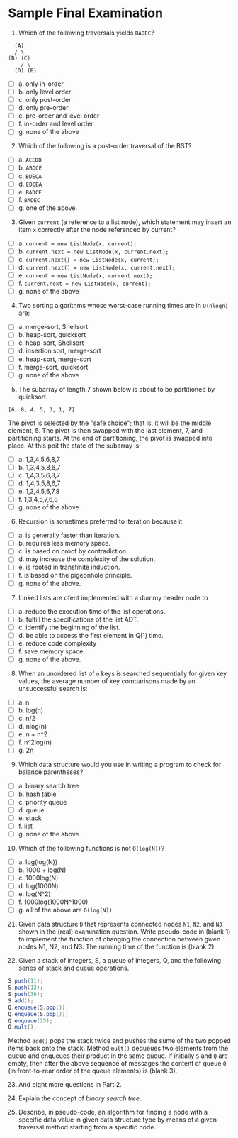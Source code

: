 # Sample Final Examination

1. Which of the following traversals yields `BADEC`?

```plaintext
  (A)
  / \
(B) (C)
    / \
  (D) (E)
```

* [ ] a. only in-order
* [ ] b. only level order
* [ ] c. only post-order
* [ ] d. only pre-order
* [ ] e. pre-order and level order
* [ ] f. in-order and level order
* [ ] g. none of the above

2. Which of the following is a post-order traversal of the BST?

* [ ] a. `ACEDB`
* [ ] b. `ABDCE`
* [ ] c. `BDECA`
* [ ] d. `EDCBA`
* [ ] e. `BADCE`
* [ ] f. `BADEC`
* [ ] g. one of the above.

3. Given `current` (a reference to a list node), which statement may insert an item `x` correctly after the node referenced by current?

* [ ] a. `current = new ListNode(x, current);`
* [ ] b. `current.next = new ListNode(x, current.next);`
* [ ] c. `current.next() = new ListNode(x, current);`
* [ ] d. `current.next() = new ListNode(x, current.next);`
* [ ] e. `current = new ListNode(x, current.next);`
* [ ] f. `current.next = new ListNode(x, current);`
* [ ] g. none of the above

4. Two sorting algorithms whose worst-case running times are in `O(nlogn)` are:

* [ ] a. merge-sort, Shellsort
* [ ] b. heap-sort, quicksort
* [ ] c. heap-sort, Shellsort
* [ ] d. insertion sort, merge-sort
* [ ] e. heap-sort, merge-sort
* [ ] f. merge-sort, quicksort
* [ ] g. none of the above

5. The subarray of length 7 shown below is about to be partitioned by quicksort.

```plaintext
[6, 8, 4, 5, 3, 1, 7]
```

The pivot is selected by the "safe choice"; that is, it will be the middle element, 5.
The pivot is then swapped with the last element, 7, and partitioning starts.
At the end of partitioning, the pivot is swapped into place.
At this poit the state of the subarray is:

* [ ] a. 1,3,4,5,6,8,7
* [ ] b. 1,3,4,5,8,6,7
* [ ] c. 1,4,3,5,6,8,7
* [ ] d. 1,4,3,5,8,6,7
* [ ] e. 1,3,4,5,6,7,8
* [ ] f. 1,3,4,5,7,6,8
* [ ] g. none of the above

6. Recursion is sometimes preferred to iteration because it

* [ ] a. is generally faster than iteration.
* [ ] b. requires less memory space.
* [ ] c. is based on proof by contradiction.
* [ ] d. may increase the complexity of the solution.
* [ ] e. is rooted in transfinite induction.
* [ ] f. is based on the pigeonhole principle.
* [ ] g. none of the above.

7. Linked lists are ofent implemented with a dummy header node to

* [ ] a. reduce the execution time of the list operations.
* [ ] b. fulfill the specifications of the list ADT.
* [ ] c. identify the beginning of the list.
* [ ] d. be able to access the first element in Q(1) time.
* [ ] e. reduce code complexity
* [ ] f. save memory space.
* [ ] g. none of the above.

8. When an unordered list of `n` keys is searched sequentially for given key values, the average number of key comparisons made by an unsuccessful search is:

* [ ] a. n
* [ ] b. log(n)
* [ ] c. n/2
* [ ] d. nlog(n)
* [ ] e. n + n^2
* [ ] f. n^2log(n)
* [ ] g. 2n

9. Which data structure would you use in writing a program to check for balance parentheses?

* [ ] a. binary search tree
* [ ] b. hash table
* [ ] c. priority queue
* [ ] d. queue
* [ ] e. stack
* [ ] f. list
* [ ] g. none of the above

10. Which of the following functions is not `O(log(N))`?

* [ ] a. log(log(N))
* [ ] b. 1000 + log(N)
* [ ] c. 1000log(N)
* [ ] d. log(1000N)
* [ ] e. log(N^2)
* [ ] f. 1000log(1000N^1000)
* [ ] g. all of the above are `O(log(N))`

21. Given data structure `D` that represents connected nodes `N1`, `N2`, and `N3` shown in the (real) examination question. Write pseudo-code in (blank 1) to implement the function of changing the connection between given nodes N1, N2, and N3. The running time of the function is (blank 2).

22. Given a stack of integers, S, a queue of integers, Q, and the following series of stack and queue operations.

```java
S.push(11);
S.push(12);
S.push(36);
S.add();
Q.enqueue(S.pop());
Q.enqueue(S.pop());
Q.enqueue(25);
Q.mult();
```

Method `add()` pops the stack twice and pushes the sume of the two popped items back onto the stack.
Method `mult()` dequeues two elements from the queue and enqueues their product in the same queue.
If initially `S` and `Q` are empty, then after the above sequence of messages the content of queue `Q` (in front-to-rear order of the queue elements) is (blank 3).

23. And eight more questions in Part 2.

31. Explain the concept of *binary search tree*.

34. Describe, in pseudo-code, an algorithm for finding a node with a specific data value in given data structure type by means of a given traversal method starting from a specific node.
